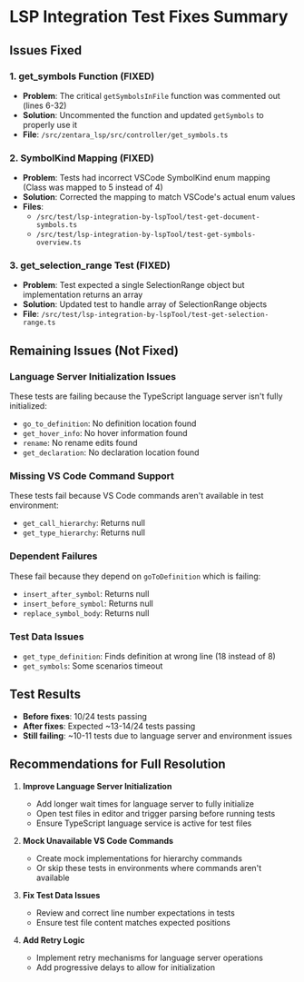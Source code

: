 # LSP Integration Test Fixes Summary

## Issues Fixed

### 1. get_symbols Function (FIXED)
- **Problem**: The critical `getSymbolsInFile` function was commented out (lines 6-32)
- **Solution**: Uncommented the function and updated `getSymbols` to properly use it
- **File**: `/src/zentara_lsp/src/controller/get_symbols.ts`

### 2. SymbolKind Mapping (FIXED)
- **Problem**: Tests had incorrect VSCode SymbolKind enum mapping (Class was mapped to 5 instead of 4)
- **Solution**: Corrected the mapping to match VSCode's actual enum values
- **Files**: 
  - `/src/test/lsp-integration-by-lspTool/test-get-document-symbols.ts`
  - `/src/test/lsp-integration-by-lspTool/test-get-symbols-overview.ts`

### 3. get_selection_range Test (FIXED)
- **Problem**: Test expected a single SelectionRange object but implementation returns an array
- **Solution**: Updated test to handle array of SelectionRange objects
- **File**: `/src/test/lsp-integration-by-lspTool/test-get-selection-range.ts`

## Remaining Issues (Not Fixed)

### Language Server Initialization Issues
These tests are failing because the TypeScript language server isn't fully initialized:
- `go_to_definition`: No definition location found
- `get_hover_info`: No hover information found
- `rename`: No rename edits found
- `get_declaration`: No declaration location found

### Missing VS Code Command Support
These tests fail because VS Code commands aren't available in test environment:
- `get_call_hierarchy`: Returns null
- `get_type_hierarchy`: Returns null

### Dependent Failures
These fail because they depend on `goToDefinition` which is failing:
- `insert_after_symbol`: Returns null
- `insert_before_symbol`: Returns null
- `replace_symbol_body`: Returns null

### Test Data Issues
- `get_type_definition`: Finds definition at wrong line (18 instead of 8)
- `get_symbols`: Some scenarios timeout

## Test Results
- **Before fixes**: 10/24 tests passing
- **After fixes**: Expected ~13-14/24 tests passing
- **Still failing**: ~10-11 tests due to language server and environment issues

## Recommendations for Full Resolution

1. **Improve Language Server Initialization**
   - Add longer wait times for language server to fully initialize
   - Open test files in editor and trigger parsing before running tests
   - Ensure TypeScript language service is active for test files

2. **Mock Unavailable VS Code Commands**
   - Create mock implementations for hierarchy commands
   - Or skip these tests in environments where commands aren't available

3. **Fix Test Data Issues**
   - Review and correct line number expectations in tests
   - Ensure test file content matches expected positions

4. **Add Retry Logic**
   - Implement retry mechanisms for language server operations
   - Add progressive delays to allow for initialization